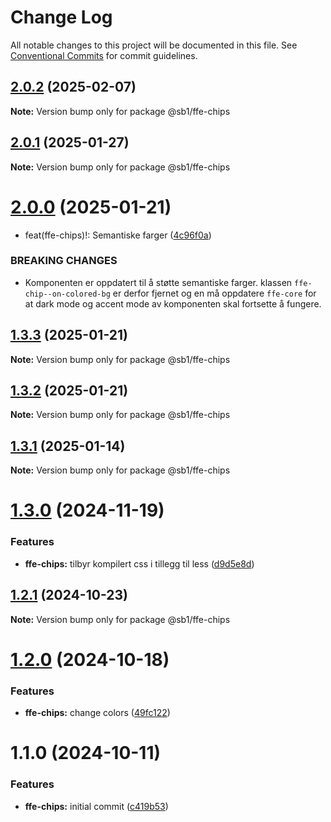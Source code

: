 # Change Log

All notable changes to this project will be documented in this file.
See [Conventional Commits](https://conventionalcommits.org) for commit guidelines.

## [2.0.2](https://github.com/SpareBank1/designsystem/compare/@sb1/ffe-chips@2.0.1...@sb1/ffe-chips@2.0.2) (2025-02-07)

**Note:** Version bump only for package @sb1/ffe-chips





## [2.0.1](https://github.com/SpareBank1/designsystem/compare/@sb1/ffe-chips@2.0.0...@sb1/ffe-chips@2.0.1) (2025-01-27)

**Note:** Version bump only for package @sb1/ffe-chips





# [2.0.0](https://github.com/SpareBank1/designsystem/compare/@sb1/ffe-chips@1.3.3...@sb1/ffe-chips@2.0.0) (2025-01-21)


* feat(ffe-chips)!: Semantiske farger ([4c96f0a](https://github.com/SpareBank1/designsystem/commit/4c96f0a171f81458c41f866e1f03994ff38fe90a))


### BREAKING CHANGES

* Komponenten er oppdatert til å støtte semantiske farger. klassen `ffe-chip--on-colored-bg` er derfor fjernet og en må oppdatere `ffe-core` for at dark mode og accent mode av komponenten skal fortsette å fungere.





## [1.3.3](https://github.com/SpareBank1/designsystem/compare/@sb1/ffe-chips@1.3.2...@sb1/ffe-chips@1.3.3) (2025-01-21)

**Note:** Version bump only for package @sb1/ffe-chips





## [1.3.2](https://github.com/SpareBank1/designsystem/compare/@sb1/ffe-chips@1.3.1...@sb1/ffe-chips@1.3.2) (2025-01-21)

**Note:** Version bump only for package @sb1/ffe-chips





## [1.3.1](https://github.com/SpareBank1/designsystem/compare/@sb1/ffe-chips@1.3.0...@sb1/ffe-chips@1.3.1) (2025-01-14)

**Note:** Version bump only for package @sb1/ffe-chips





# [1.3.0](https://github.com/SpareBank1/designsystem/compare/@sb1/ffe-chips@1.2.1...@sb1/ffe-chips@1.3.0) (2024-11-19)


### Features

* **ffe-chips:** tilbyr kompilert css i tillegg til less ([d9d5e8d](https://github.com/SpareBank1/designsystem/commit/d9d5e8d0895fab3e669ffdd07913ddd012d627a1))





## [1.2.1](https://github.com/SpareBank1/designsystem/compare/@sb1/ffe-chips@1.2.0...@sb1/ffe-chips@1.2.1) (2024-10-23)

**Note:** Version bump only for package @sb1/ffe-chips





# [1.2.0](https://github.com/SpareBank1/designsystem/compare/@sb1/ffe-chips@1.1.0...@sb1/ffe-chips@1.2.0) (2024-10-18)


### Features

* **ffe-chips:** change colors ([49fc122](https://github.com/SpareBank1/designsystem/commit/49fc12267ec22f6425369aab5de4cf67c2a2802c))





# 1.1.0 (2024-10-11)


### Features

* **ffe-chips:** initial commit ([c419b53](https://github.com/SpareBank1/designsystem/commit/c419b5328e840df78f61d4a7da96543bee9e87b7))
